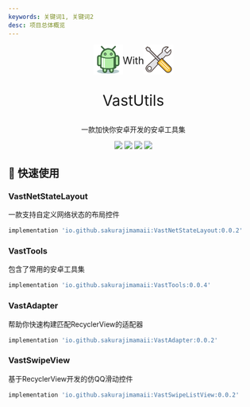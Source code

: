 ```yaml
---
keywords: 关键词1, 关键词2
desc: 项目总体概览
---
```


<p align="center">
<center style="display:flex;justify-content:center">
<img src="../assets/images/android.png" width=60 height=60/><p style="font-size:20px;">With</p><img src="../assets/images/Tools.png" width=60 height=60/>
</center>

<p align="center" p style="font-size:30px;">VastUtils</p>

<p align="center">一款加快你安卓开发的安卓工具集
</p>

<p align="center">
<img src="https://img.shields.io/badge/compile%20sdk%20version-31-blue"/>
<img src="https://img.shields.io/badge/min%20sdk%20version-23-yellowgreen"/>
<img src="https://img.shields.io/badge/target%20sdk%20version-31-orange"/>
<img src="https://img.shields.io/badge/jdk%20version-11-%2300b894"/>
</p>

## 🚀 快速使用

### VastNetStateLayout

一款支持自定义网络状态的布局控件

```gradle
implementation 'io.github.sakurajimamaii:VastNetStateLayout:0.0.2'
```

### VastTools

包含了常用的安卓工具集

```gradle
implementation 'io.github.sakurajimamaii:VastTools:0.0.4'
```

### VastAdapter

帮助你快速构建匹配RecyclerView的适配器

```gradle
implementation 'io.github.sakurajimamaii:VastAdapter:0.0.2'
```

### VastSwipeView

基于RecyclerView开发的仿QQ滑动控件

```gradle
implementation 'io.github.sakurajimamaii:VastSwipeListView:0.0.2'
```



